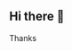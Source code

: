 

## Hi there 👋

<!--
**mr-cri-spy/mr-cri-spy** is a ✨ _special_ ✨ repository because its `README.md` (this file) appears on your GitHub profile.

Here are some ideas to get you started:

- 🔭 I’m currently Studying
- 🌱 I’m currently learning embedded system
- 👯 I’m looking to collaborate on machine learning
- 🤔 I’m looking for help with real_life problems
- 💬 Ask me about my project and if you know some idea about projects
- 📫 How to reach me: 
- 😄 Pronouns: crisp
-  i am Youtuber
- ⚡ Fun fact: i am to free for you guys and something new
-->Thanks
